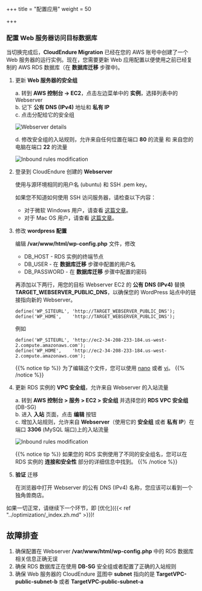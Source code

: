 +++
title = "配置应用"
weight = 50

+++

### 配置 Web 服务器访问目标数据库

当切换完成后，**CloudEndure Migration** 已经在您的 AWS 账号中创建了一个 Web 服务器的运行实例。现在，您需要更新 Web 应用配置以便使用之前已经复制的 AWS RDS 数据库（在 **数据库迁移** 步骤中)。


1. 更新 **Web 服务器的安全组**

    a. 转到 **AWS 控制台 -> EC2**，点击左边菜单中的 **实例**，选择列表中的 Webserver  
    b. 记下 **公有 DNS (IPv4)** 地址和 **私有 IP**  
    c. 点击分配给它的安全组  

    ![Webserver details](/ce/webserver_details.zh.png)

    d. 修改安全组的入站规则，允许来自任何位置在端口 **80** 的流量 和 来自您的电脑在端口 **22** 的流量    

    ![Inbound rules modification](/ce/edit_webserver_inbound_rules.zh.png)

2. 登录到 CloudEndure 创建的 **Webserver**  

    使用与源环境相同的用户名 (ubuntu) 和 SSH .pem key。

    如果您不知道如何使用 SSH 访问服务器，请检查以下内容：
     - 对于微软 Windows 用户，请查看 <a href="https://docs.aws.amazon.com/zh_cn/AWSEC2/latest/UserGuide/putty.html" target="_blank" rel="noopener noreferrer">这篇文章</a>。 
    - 对于 Mac OS 用户，请查看 <a href="https://docs.aws.amazon.com/quickstarts/latest/vmlaunch/step-2-connect-to-instance.html#sshclient" target="_blank" rel="noopener noreferrer">这篇文章</a>。

3. 修改 **wordpress 配置**

    编辑 **/var/www/html/wp-config.php** 文件，修改
    - DB_HOST - RDS 实例的终端节点
    - DB_USER - 在 **数据库迁移** 步骤中配置的用户名
    - DB_PASSWORD - 在 **数据库迁移** 步骤中配置的密码
    
    再添加以下两行，用您的目标 Webserver EC2 的 **公有 DNS (IPv4)** 替换 **TARGET_WEBSERVER_PUBLIC_DNS**，以确保您的 WordPress 站点中的链接指向新的 Webserver。
              
    ```
    define('WP_SITEURL', 'http://TARGET_WEBSERVER_PUBLIC_DNS');        
    define('WP_HOME',    'http://TARGET_WEBSERVER_PUBLIC_DNS');
    ```
    
    例如
    ```
    define('WP_SITEURL', 'http://ec2-34-208-233-184.us-west-2.compute.amazonaws.com');
    define('WP_HOME',    'http://ec2-34-208-233-184.us-west-2.compute.amazonaws.com');
   ```

    {{% notice tip %}}
为了编辑这个文件，您可以使用 <a href="https://www.howtoforge.com/linux-nano-command/" target="_blank" rel="noopener noreferrer">nano</a> 或者 <a href="https://www.washington.edu/computing/unix/vi.html" target="_blank" rel="noopener noreferrer">vi</a>。
{{% /notice %}}     

4. 更新 RDS 实例的 **VPC 安全组**，允许来自 Webserver 的入站流量

    a. 转到  **AWS 控制台 > 服务 > EC2 > 安全组** 并选择您的 **RDS VPC 安全组** (DB-SG)  
    b. 进入 **入站** 页面，点击 **编辑** 按钮     
    c. 增加入站规则，允许来自 **Webserver**（使用它的 **安全组** 或者 **私有 IP**）在端口 **3306** (MySQL 端口)上的入站流量
    
    ![Inbound rules modification](/ce/database_update_security_group.zh.png)

    {{% notice tip %}}
如果您的 RDS 实例使用了不同的安全组名，您可以在 RDS 实例的 **连接和安全性** 部分的详细信息中找到。
{{% /notice %}}     
    

5. **验证** 迁移

    在浏览器中打开 Webserver 的公有 DNS (IPv4) 名称，您应该可以看到一个独角兽商店。

如果一切正常，请继续下一个环节，即 [优化]({{< ref "../optimization/_index.zh.md" >}})!

## 故障排查

1. 确保配置在 Webserver **/var/www/html/wp-config.php** 中的 RDS 数据库相关信息正确无误
2. 确保 RDS 数据库正在使用 **DB-SG** 安全组或者配置了正确的入站规则
3. 确保 Web 服务器的 CloudEndure 蓝图中 **subnet** 指向的是 **TargetVPC-public-subnet-b** 或者 **TargetVPC-public-subnet-a**
